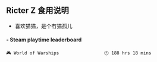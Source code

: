 ## Ricter Z 食用说明
- 喜欢猫猫，是个冇猫孤儿

<!-- steam-box start -->
#### - Steam playtime leaderboard
```text
🎮 World of Warships                 🕘 188 hrs 18 mins
```
<!-- Powered by https://github.com/YouEclipse/steam-box . -->
<!-- steam-box end -->
